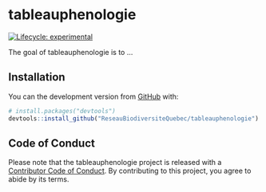 
<!-- README.md is generated from README.Rmd. Please edit that file -->

# tableauphenologie

<!-- badges: start -->

[![Lifecycle:
experimental](https://img.shields.io/badge/lifecycle-experimental-orange.svg)](https://www.tidyverse.org/lifecycle/#experimental)
<!-- badges: end -->

The goal of tableauphenologie is to …

## Installation

You can the development version from [GitHub](https://github.com/) with:

``` r
# install.packages("devtools")
devtools::install_github("ReseauBiodiversiteQuebec/tableauphenologie")
```

## Code of Conduct

Please note that the tableauphenologie project is released with a
[Contributor Code of
Conduct](https://contributor-covenant.org/version/2/0/CODE_OF_CONDUCT.html).
By contributing to this project, you agree to abide by its terms.
